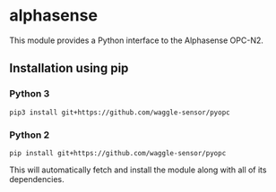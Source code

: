 # alphasense

This module provides a Python interface to the Alphasense OPC-N2.

## Installation using pip

### Python 3
```
pip3 install git+https://github.com/waggle-sensor/pyopc
```

### Python 2
```
pip install git+https://github.com/waggle-sensor/pyopc
```

This will automatically fetch and install the module along with all of its
dependencies.
